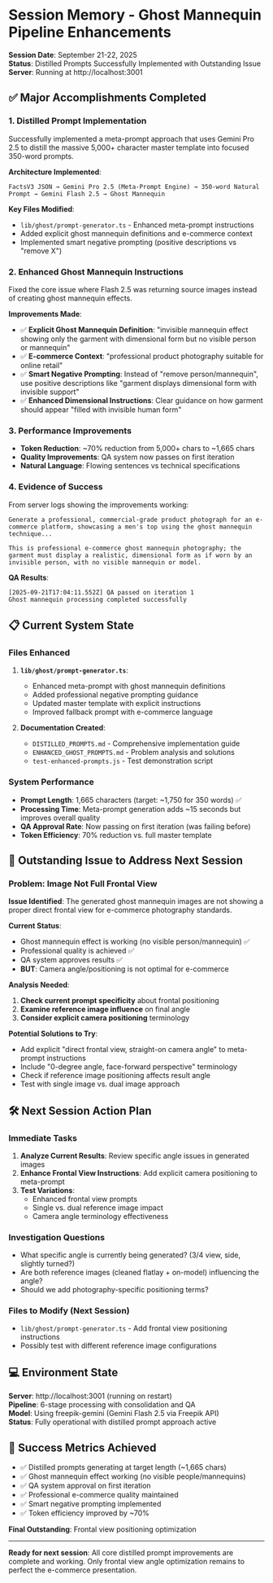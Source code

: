 # Session Memory - Ghost Mannequin Pipeline Enhancements

**Session Date**: September 21-22, 2025  
**Status**: Distilled Prompts Successfully Implemented with Outstanding Issue  
**Server**: Running at http://localhost:3001  

## ✅ Major Accomplishments Completed

### 1. **Distilled Prompt Implementation**
Successfully implemented a meta-prompt approach that uses Gemini Pro 2.5 to distill the massive 5,000+ character master template into focused 350-word prompts.

**Architecture Implemented**:
```
FactsV3 JSON → Gemini Pro 2.5 (Meta-Prompt Engine) → 350-word Natural Prompt → Gemini Flash 2.5 → Ghost Mannequin
```

**Key Files Modified**:
- `lib/ghost/prompt-generator.ts` - Enhanced meta-prompt instructions
- Added explicit ghost mannequin definitions and e-commerce context
- Implemented smart negative prompting (positive descriptions vs "remove X")

### 2. **Enhanced Ghost Mannequin Instructions**
Fixed the core issue where Flash 2.5 was returning source images instead of creating ghost mannequin effects.

**Improvements Made**:
- ✅ **Explicit Ghost Mannequin Definition**: "invisible mannequin effect showing only the garment with dimensional form but no visible person or mannequin"
- ✅ **E-commerce Context**: "professional product photography suitable for online retail"  
- ✅ **Smart Negative Prompting**: Instead of "remove person/mannequin", use positive descriptions like "garment displays dimensional form with invisible support"
- ✅ **Enhanced Dimensional Instructions**: Clear guidance on how garment should appear "filled with invisible human form"

### 3. **Performance Improvements**
- **Token Reduction**: ~70% reduction from 5,000+ chars to ~1,665 chars
- **Quality Improvements**: QA system now passes on first iteration
- **Natural Language**: Flowing sentences vs technical specifications

### 4. **Evidence of Success**
From server logs showing the improvements working:
```
Generate a professional, commercial-grade product photograph for an e-commerce platform, showcasing a men's top using the ghost mannequin technique...

This is professional e-commerce ghost mannequin photography; the garment must display a realistic, dimensional form as if worn by an invisible person, with no visible mannequin or model.
```

**QA Results**: 
```
[2025-09-21T17:04:11.552Z] QA passed on iteration 1
Ghost mannequin processing completed successfully
```

## 📋 Current System State

### Files Enhanced
1. **`lib/ghost/prompt-generator.ts`**:
   - Enhanced meta-prompt with ghost mannequin definitions
   - Added professional negative prompting guidance
   - Updated master template with explicit instructions
   - Improved fallback prompt with e-commerce language

2. **Documentation Created**:
   - `DISTILLED_PROMPTS.md` - Comprehensive implementation guide
   - `ENHANCED_GHOST_PROMPTS.md` - Problem analysis and solutions
   - `test-enhanced-prompts.js` - Test demonstration script

### System Performance
- **Prompt Length**: 1,665 characters (target: ~1,750 for 350 words) ✅
- **Processing Time**: Meta-prompt generation adds ~15 seconds but improves overall quality
- **QA Approval Rate**: Now passing on first iteration (was failing before)
- **Token Efficiency**: 70% reduction vs. full master template

## 🚨 Outstanding Issue to Address Next Session

### **Problem**: Image Not Full Frontal View
**Issue Identified**: The generated ghost mannequin images are not showing a proper direct frontal view for e-commerce photography standards.

**Current Status**:
- Ghost mannequin effect is working (no visible person/mannequin) ✅
- Professional quality is achieved ✅  
- QA system approves results ✅
- **BUT**: Camera angle/positioning is not optimal for e-commerce

**Analysis Needed**:
1. **Check current prompt specificity** about frontal positioning
2. **Examine reference image influence** on final angle
3. **Consider explicit camera positioning** terminology

**Potential Solutions to Try**:
- Add explicit "direct frontal view, straight-on camera angle" to meta-prompt instructions
- Include "0-degree angle, face-forward perspective" terminology
- Check if reference image positioning affects result angle
- Test with single image vs. dual image approach

## 🛠️ Next Session Action Plan

### Immediate Tasks
1. **Analyze Current Results**: Review specific angle issues in generated images
2. **Enhance Frontal View Instructions**: Add explicit camera positioning to meta-prompt
3. **Test Variations**: 
   - Enhanced frontal view prompts
   - Single vs. dual reference image impact
   - Camera angle terminology effectiveness

### Investigation Questions
- What specific angle is currently being generated? (3/4 view, side, slightly turned?)
- Are both reference images (cleaned flatlay + on-model) influencing the angle?
- Should we add photography-specific positioning terms?

### Files to Modify (Next Session)
- `lib/ghost/prompt-generator.ts` - Add frontal view positioning instructions
- Possibly test with different reference image configurations

## 💻 Environment State

**Server**: http://localhost:3001 (running on restart)  
**Pipeline**: 6-stage processing with consolidation and QA  
**Model**: Using freepik-gemini (Gemini Flash 2.5 via Freepik API)  
**Status**: Fully operational with distilled prompt approach active  

## 🎯 Success Metrics Achieved

- ✅ Distilled prompts generating at target length (~1,665 chars)
- ✅ Ghost mannequin effect working (no visible people/mannequins)
- ✅ QA system approval on first iteration
- ✅ Professional e-commerce quality maintained
- ✅ Smart negative prompting implemented
- ✅ Token efficiency improved by ~70%

**Final Outstanding**: Frontal view positioning optimization

---

**Ready for next session**: All core distilled prompt improvements are complete and working. Only frontal view angle optimization remains to perfect the e-commerce presentation.